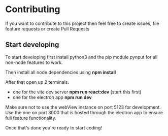 # Contributing

If you want to contribute to this project then feel free to create issues, file feature requests or create Pull Requests

## Start developing

To start developing first install python3 and the pip module pynput for all non-node features to work.

Then install all node dependencies using **npm install**

After that open up 2 terminals.

- one for the vite dev server **npm run react:dev** (start this first)
- one for the electron app **npm run dev**

Make sure not to use the webView instance on port 5123 for development.
Use the one on port 3000 that is hosted through the electron app to ensure full feature functionality.

Once that's done you're ready to start coding!
